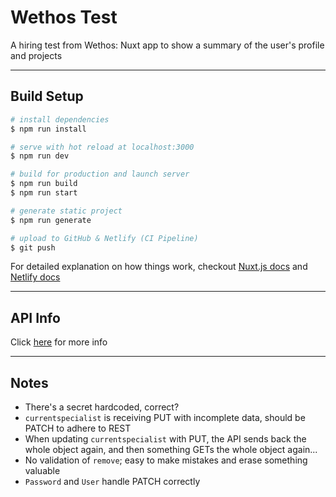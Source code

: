 # Wethos Test
A hiring test from Wethos: Nuxt app to show a summary of the user's profile and projects

---

## Build Setup

``` bash
# install dependencies
$ npm run install

# serve with hot reload at localhost:3000
$ npm run dev

# build for production and launch server
$ npm run build
$ npm run start

# generate static project
$ npm run generate

# upload to GitHub & Netlify (CI Pipeline)
$ git push
```

For detailed explanation on how things work, checkout [Nuxt.js docs](https://nuxtjs.org) and [Netlify docs](https://www.netlify.com/docs/)  

---

## API Info
Click [here](./docs/API.md) for more info 

---

## Notes
- There's a secret hardcoded, correct?
- `currentspecialist` is receiving PUT with incomplete data, should be PATCH to adhere to REST
- When updating `currentspecialist` with PUT, the API sends back the whole object again, and then something GETs the whole object again...
- No validation of `remove`; easy to make mistakes and erase something valuable
- `Password` and `User` handle PATCH correctly